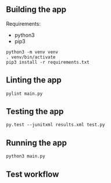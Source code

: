 ## Building the app
Requirements:
- python3
- pip3

```shell
python3 -m venv venv
. venv/bin/activate
pip3 install -r requirements.txt
```

## Linting the app
```shell
pylint main.py
```

## Testing the app
```shell
py.test --junitxml results.xml test.py
```

## Running the app
```shell
python3 main.py
```
## Test workflow